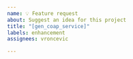```yaml
---
name: 💡 Feature request
about: Suggest an idea for this project
title: "[gen_coap_service]"
labels: enhancement
assignees: vroncevic

---
```



